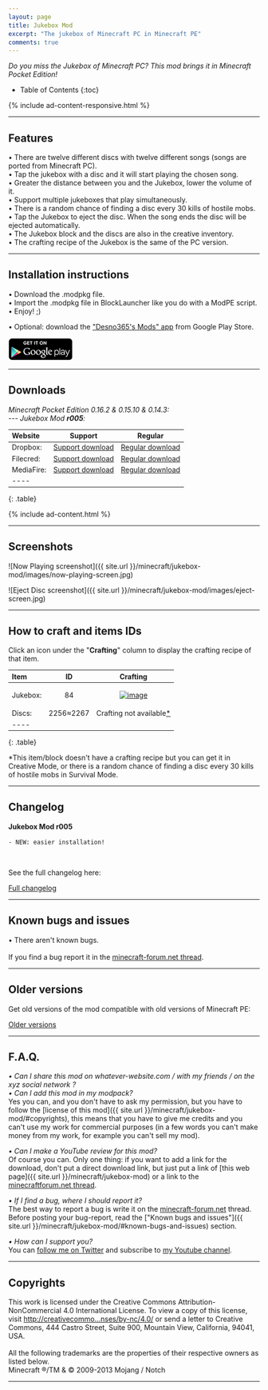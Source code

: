 ```yaml
---
layout: page
title: Jukebox Mod
excerpt: "The jukebox of Minecraft PC in Minecraft PE"
comments: true
---
```


<i>Do you miss the Jukebox of Minecraft PC? This mod brings it in Minecraft Pocket Edition!</i>

* Table of Contents
{:toc}

{% include ad-content-responsive.html %}

---

## Features

• There are twelve different discs with twelve different songs (songs are ported from Minecraft PC).<br>
• Tap the jukebox with a disc and it will start playing the chosen song.<br>
• Greater the distance between you and the Jukebox, lower the volume of it.<br>
• Support multiple jukeboxes that play simultaneously.<br>
• There is a random chance of finding a disc every 30 kills of hostile mobs.<br>
• Tap the Jukebox to eject the disc. When the song ends the disc will be ejected automatically.<br>
• The Jukebox block and the discs are also in the creative inventory.<br>
• The crafting recipe of the Jukebox is the same of the PC version.


---

## Installation instructions

• Download the .modpkg file.<br>
• Import the .modpkg file in BlockLauncher like you do with a ModPE script.<br>
• Enjoy! ;)

• Optional: download the ["Desno365's Mods" app](https://play.google.com/store/apps/details?id=com.desno365.mods) from Google Play Store.

<a href="https://play.google.com/store/apps/details?id=com.desno365.mods">
  <img alt="Get it on Google Play"
       src="/images/en_generic_rgb_wo_45.png" />
</a>

---

## Downloads

<i>Minecraft Pocket Edition 0.16.2 & 0.15.10 & 0.14.3:</i><br>
<i> --- Jukebox Mod <b>r005</b>:</i>

| Website | Support | Regular |
|:--------|:-------:|:-------:|
| Dropbox:         | [Support download](http://adf.ly/1ZvIZV) | [Regular download](https://www.dropbox.com/s/sbjktg2k5b1xlyb/Jukebox_Mod_r005_Desno365.modpkg?dl=1) |
| Filecred:        | [Support download](http://adf.ly/1XgbHZ) | [Regular download](http://filecred.com/A571G56D) |
| MediaFire:       | [Support download](http://adf.ly/1XZUwC) | [Regular download](http://www.mediafire.com/download/qv6bfl5ysdld561/Jukebox_Mod_r005_Desno365.modpkg) |
|----
{: .table}


{% include ad-content.html %}

---

## Screenshots

![Now Playing screenshot]({{ site.url }}/minecraft/jukebox-mod/images/now-playing-screen.jpg)

![Eject Disc screenshot]({{ site.url }}/minecraft/jukebox-mod/images/eject-screen.jpg)

---

## How to craft and items IDs

Click an icon under the "**Crafting**" column to display the crafting recipe of that item.

| Item                         | ID        | Crafting |
|:-----------------------------|:---------:|:--------:|
| Jukebox:                     | 84        | <figure><a href="{{ site.url }}/minecraft/jukebox-mod/images/how-to-craft/crafting/jukebox.jpg"><img src="{{ site.url }}/minecraft/jukebox-mod/images/how-to-craft/icons/jukebox.png" alt="image"></a></figure> |
| Discs:                       | 2256≈2267 | Crafting not available<a href="#crafting-not-available-explanation">*</a> |
|----
{: .table}

<div id="crafting-not-available-explanation">*This item/block doesn't have a crafting recipe but you can get it in Creative Mode, or there is a random chance of finding a disc every 30 kills of hostile mobs in Survival Mode.</div>

---

## Changelog

**Jukebox Mod r005**
```
- NEW: easier installation!
```

<br>

See the full changelog here:

<div markdown="0"><a href="{{ site.url }}/minecraft/jukebox-mod/full-changelog" class="btn">Full changelog</a></div>

---

## Known bugs and issues

• There aren't known bugs.<br><br>
If you find a bug report it in the [minecraft-forum.net thread][thread].

---

## Older versions

Get old versions of the mod compatible with old versions of Minecraft PE:

<div markdown="0"><a href="{{ site.url }}/minecraft/jukebox-mod/older-versions" class="btn">Older versions</a></div>

---

## F.A.Q.

*• Can I share this mod on whatever-website.com / with my friends / on the xyz social network ?*<br>
*• Can I add this mod in my modpack?*<br>
Yes you can, and you don't have to ask my permission, but you have to follow the [license of this mod]({{ site.url }}/minecraft/jukebox-mod/#copyrights), this means that you have to give me credits and you can't use my work for commercial purposes (in a few words you can't make money from my work, for example you can't sell my mod).<br>

*• Can I make a YouTube review for this mod?*<br>
Of course you can. Only one thing: if you want to add a link for the download, don't put a direct download link, but just put a link of [this web page]({{ site.url }}/minecraft/jukebox-mod) or a link to the [minecraftforum.net thread][thread].<br>

*• If I find a bug, where I should report it?*<br>
The best way to report a bug is write it on the [minecraft-forum.net][thread] thread. Before posting your bug-report, read the ["Known bugs and issues"]({{ site.url }}/minecraft/jukebox-mod/#known-bugs-and-issues) section.

*• How can I support you?*<br>
You can [follow me on Twitter](https://twitter.com/desno365) and subscribe to [my Youtube channel](http://www.youtube.com/channel/UCJQL47nQnsijcaN_7pMsjCQ/videos).

---

## Copyrights

This work is licensed under the Creative Commons Attribution-NonCommercial 4.0 International License.
To view a copy of this license, visit [http://creativecommo...nses/by-nc/4.0/](http://creativecommons.org/licenses/by-nc/4.0/) or send a letter to Creative Commons, 444 Castro Street, Suite 900, Mountain View, California, 94041, USA.
<br><br>
All the following trademarks are the properties of their respective owners as listed below.<br>
Minecraft ®/TM & © 2009-2013 Mojang / Notch

---

[thread]:    http://www.minecraftforum.net/forums/minecraft-pocket-edition/mcpe-mods-tools/2173829-mod-jukebox-mod-pc-porting-r002-by-desno365
